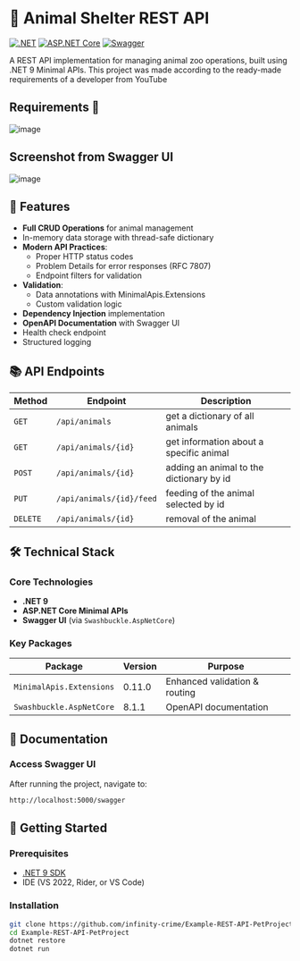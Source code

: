 # 🐾 Animal Shelter REST API 

[![.NET](https://img.shields.io/badge/.NET-9.0-512BD4)](https://dotnet.microsoft.com/)
[![ASP.NET Core](https://img.shields.io/badge/ASP.NET_Core-8.0.0-%23512BD4)](https://learn.microsoft.com/en-us/aspnet/core/)
[![Swagger](https://img.shields.io/badge/Swagger-6.5.0-%2385EA2D)](https://swagger.io/)

A REST API implementation for managing animal zoo operations, built using .NET 9 Minimal APIs. This project was made according to the ready-made requirements of a developer from YouTube

## Requirements 📖
![image](https://github.com/user-attachments/assets/48539c81-8d53-404a-8de1-e34ef4226ca2)

## Screenshot from Swagger UI
![image](https://github.com/user-attachments/assets/f10c2b78-3fd3-4870-9e69-2d1f4345d80e)


## 🌟 Features

- **Full CRUD Operations** for animal management
- In-memory data storage with thread-safe dictionary
- **Modern API Practices**:
  - Proper HTTP status codes
  - Problem Details for error responses (RFC 7807)
  - Endpoint filters for validation
- **Validation**:
  - Data annotations with MinimalApis.Extensions
  - Custom validation logic
- **Dependency Injection** implementation
- **OpenAPI Documentation** with Swagger UI
- Health check endpoint
- Structured logging

## 📚 API Endpoints

| Method | Endpoint                  | Description                |
|--------|---------------------------|----------------------------|
| `GET`  | `/api/animals`            | get a dictionary of all animals            |
| `GET`  | `/api/animals/{id}`       | get information about a specific animal        |
| `POST` | `/api/animals/{id}`            | adding an animal to the dictionary by id             |
| `PUT`  | `/api/animals/{id}/feed`       | feeding of the animal selected by id      |
| `DELETE` | `/api/animals/{id}`     | removal of the animal              |

## 🛠️ Technical Stack

### Core Technologies
- **.NET 9** 
- **ASP.NET Core Minimal APIs** 
- **Swagger UI** (via `Swashbuckle.AspNetCore`)

### Key Packages
| Package                       | Version   | Purpose                          |
|-------------------------------|-----------|----------------------------------|
| `MinimalApis.Extensions`      | 0.11.0     | Enhanced validation & routing    |
| `Swashbuckle.AspNetCore`      | 8.1.1     | OpenAPI documentation            |

## 📖 Documentation

### Access Swagger UI
After running the project, navigate to:
```bash
http://localhost:5000/swagger
```
## 🚀 Getting Started

### Prerequisites
- [.NET 9 SDK](https://dotnet.microsoft.com/download/dotnet/9.0)
- IDE (VS 2022, Rider, or VS Code)

### Installation
```bash
git clone https://github.com/infinity-crime/Example-REST-API-PetProject.git
cd Example-REST-API-PetProject
dotnet restore
dotnet run
